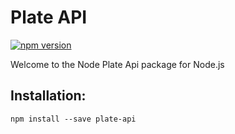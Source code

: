 # Plate API

[![npm version](https://badge.fury.io/js/plate-api.svg)](https://badge.fury.io/js/plate-api)

Welcome to the Node Plate Api package for Node.js

## Installation:
```shell
npm install --save plate-api
```
